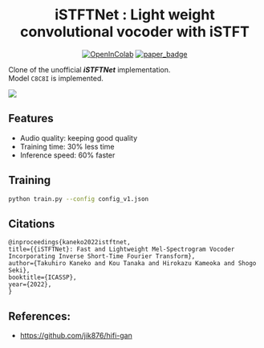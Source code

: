 <div align="center">

# iSTFTNet : Light weight convolutional vocoder with iSTFT <!-- omit in toc -->
[![OpenInColab]][notebook]
[![paper_badge]][paper]

</div>

Clone of the unofficial ***iSTFTNet*** implementation.  
Model `C8C8I` is implemented.  

![](iSTFTnet.PNG)

## Features
* Audio quality: keeping good quality
* Training time: 30% less time
* Inference speed: 60% faster

## Training
```bash
python train.py --config config_v1.json
```

## Citations
```
@inproceedings{kaneko2022istftnet,
title={{iSTFTNet}: Fast and Lightweight Mel-Spectrogram Vocoder Incorporating Inverse Short-Time Fourier Transform},
author={Takuhiro Kaneko and Kou Tanaka and Hirokazu Kameoka and Shogo Seki},
booktitle={ICASSP},
year={2022},
}
```

## References:
* https://github.com/jik876/hifi-gan

[paper]: https://arxiv.org/abs/2203.02395
[paper_badge]: http://img.shields.io/badge/paper-arxiv.2203.02395-B31B1B.svg
[notebook]: https://colab.research.google.com/github/tarepan/iSTFTNet-unofficial/blob/main/istftnet.ipynb
[OpenInColab]: https://colab.research.google.com/assets/colab-badge.svg